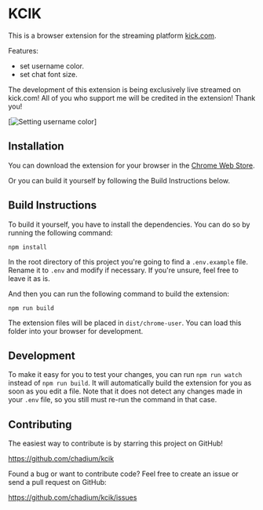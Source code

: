 # KCIK

This is a browser extension for the streaming platform [kick.com](https://kick.com).

Features:
- set username color.
- set chat font size.

The development of this extension is being exclusively live streamed on kick.com! All of you who support me will be credited in the extension! Thank you!

[![Setting username color](https://lh3.googleusercontent.com/9zqfmqYps_Nn_Qmpif2kNNK9KitxHEuJ6h-zkh5HKI5ks2-1KMII0jTC0CUvXtKDqpjFEUd9eY4YZTD0BcldybqIBDw=w640-h400-e365-rj-sc0x00ffffff)]


## Installation

You can download the extension for your browser in the [Chrome Web Store](https://chrome.google.com/webstore/detail/kcik/gjhhdbbkhppoflbcoigffpphhmkffbcf).

Or you can build it yourself by following the Build Instructions below.


## Build Instructions

To build it yourself, you have to install the dependencies. You can do so by running the following command:

```
npm install
```

In the root directory of this project you're going to find a `.env.example` file. Rename it to `.env` and modify if necessary. If you're unsure, feel free to leave it as is.

And then you can run the following command to build the extension:

```
npm run build
```

The extension files will be placed in `dist/chrome-user`. You can load this folder into your browser for development.


## Development

To make it easy for you to test your changes, you can run `npm run watch` instead of `npm run build`. It will automatically build the extension for you as soon as you edit a file. Note that it does not detect any changes made in your `.env` file, so you still must re-run the command in that case.


## Contributing

The easiest way to contribute is by starring this project on GitHub!

https://github.com/chadium/kcik

Found a bug or want to contribute code? Feel free to create an issue or send a pull request on GitHub:

https://github.com/chadium/kcik/issues
